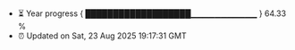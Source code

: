 - ⏳ Year progress { ███████████████████▁▁▁▁▁▁▁▁▁▁▁ } 64.33 %
- ⏰ Updated on Sat, 23 Aug 2025 19:17:31 GMT

